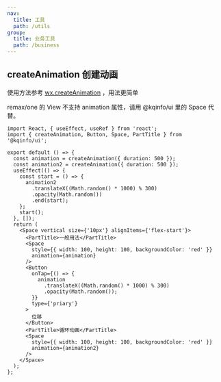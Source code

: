 ```yaml
---
nav:
  title: 工具
  path: /utils
group:
  title: 业务工具
  path: /business
---
```


## createAnimation 创建动画

使用方法参考 [wx.createAnimation](https://developers.weixin.qq.com/miniprogram/dev/api/ui/animation/wx.createAnimation.html) ，用法更简单

remax/one 的 View 不支持 animation 属性，请用 @kqinfo/ui 里的 Space 代替。

```tsx
import React, { useEffect, useRef } from 'react';
import { createAnimation, Button, Space, PartTitle } from '@kqinfo/ui';

export default () => {
  const animation = createAnimation({ duration: 500 });
  const animation2 = createAnimation({ duration: 500 });
  useEffect(() => {
    const start = () => {
      animation2
        .translateX((Math.random() * 1000) % 300)
        .opacity(Math.random())
        .end(start);
    };
    start();
  }, []);
  return (
    <Space vertical size={'10px'} alignItems={'flex-start'}>
      <PartTitle>一般用法</PartTitle>
      <Space
        style={{ width: 100, height: 100, backgroundColor: 'red' }}
        animation={animation}
      />
      <Button
        onTap={() => {
          animation
            .translateX((Math.random() * 1000) % 300)
            .opacity(Math.random());
        }}
        type={'priary'}
      >
        位移
      </Button>
      <PartTitle>循环动画</PartTitle>
      <Space
        style={{ width: 100, height: 100, backgroundColor: 'red' }}
        animation={animation2}
      />
    </Space>
  );
};
```
